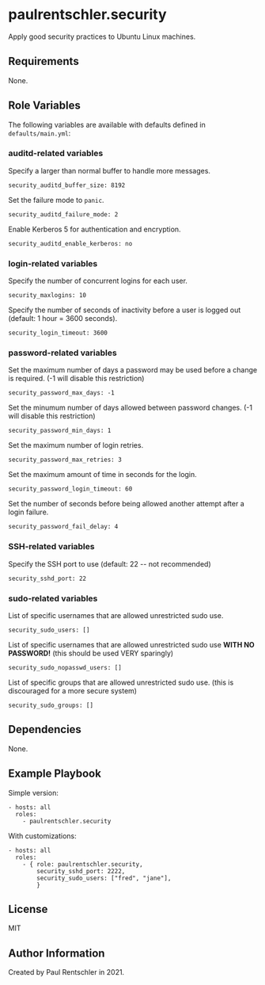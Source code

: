 paulrentschler.security
=======================

Apply good security practices to Ubuntu Linux machines.

Requirements
------------

None.


Role Variables
--------------

The following variables are available with defaults defined in `defaults/main.yml`:

### auditd-related variables

Specify a larger than normal buffer to handle more messages.

    security_auditd_buffer_size: 8192

Set the failure mode to `panic`.

    security_auditd_failure_mode: 2

Enable Kerberos 5 for authentication and encryption.

    security_auditd_enable_kerberos: no


### login-related variables

Specify the number of concurrent logins for each user.

    security_maxlogins: 10

Specify the number of seconds of inactivity before a user is logged out (default: 1 hour = 3600 seconds).

    security_login_timeout: 3600


### password-related variables

Set the maximum number of days a password may be used before a change is required. (-1 will disable this restriction)

    security_password_max_days: -1

Set the minumum number of days allowed between password changes. (-1 will disable this restriction)

    security_password_min_days: 1

Set the maximum number of login retries.

    security_password_max_retries: 3

Set the maximum amount of time in seconds for the login.

    security_password_login_timeout: 60

Set the number of seconds before being allowed another attempt after a login failure.

    security_password_fail_delay: 4


### SSH-related variables

Specify the SSH port to use (default: 22 -- not recommended)

    security_sshd_port: 22


### sudo-related variables

List of specific usernames that are allowed unrestricted sudo use.

    security_sudo_users: []

List of specific usernames that are allowed unrestricted sudo use **WITH NO PASSWORD!** (this should be used VERY sparingly)

    security_sudo_nopasswd_users: []

List of specific groups that are allowed unrestricted sudo use. (this is discouraged for a more secure system)

    security_sudo_groups: []


Dependencies
------------

None.


Example Playbook
----------------

Simple version:

    - hosts: all
      roles:
        - paulrentschler.security


With customizations:

    - hosts: all
      roles:
        - { role: paulrentschler.security,
            security_sshd_port: 2222,
            security_sudo_users: ["fred", "jane"],
            }


License
-------

MIT


Author Information
------------------

Created by Paul Rentschler in 2021.
